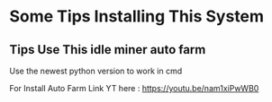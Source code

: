 # Some Tips Installing This System 

## Tips Use This idle miner auto farm

Use the newest python version to work in cmd

For Install Auto Farm Link YT here :
https://youtu.be/nam1xiPwWB0


